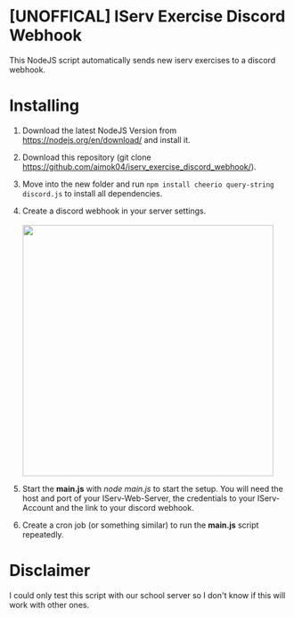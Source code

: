 # [UNOFFICAL] IServ Exercise Discord Webhook
This NodeJS script automatically sends new iserv exercises to a discord webhook.

# Installing
  1. Download the latest NodeJS Version from https://nodejs.org/en/download/ and install it.
  2. Download this repository (git clone https://github.com/aimok04/iserv_exercise_discord_webhook/).
  3. Move into the new folder and run `npm install cheerio query-string discord.js` to install all dependencies.
  4. Create a discord webhook in your server settings.<br><br>
    <img src="https://media.giphy.com/media/N59N9NJI6SVhegfWph/giphy.gif" width="450"></img>


  5. Start the **main.js** with *node main.js* to start the setup. You will need the host and port of your IServ-Web-Server, the credentials to your IServ-Account and the link to your discord webhook.
  6. Create a cron job (or something similar) to run the **main.js** script repeatedly.

# Disclaimer
I could only test this script with our school server so I don't know if this will work with other ones.
